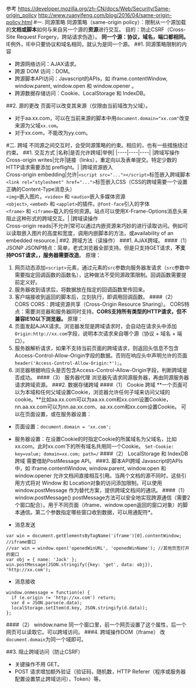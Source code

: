 参考
https://developer.mozilla.org/zh-CN/docs/Web/Security/Same-origin_policy
http://www.ruanyifeng.com/blog/2016/04/same-origin-policy.html
#一. 同源策略
同源策略（same-origin policy）：限制从一个源加载的**文档或脚本**如何与来自另一个源的**资源**进行交互。
目的：防止CSRF（Cross-Site Request Forgery，跨站请求伪造）。
**同一个源：协议，域名，端口都相同。** IE例外，IE中只要协议和域名相同，就认为是同一个源。
##1. 同源策略限制的内容

- 跨源网络访问：AJAX请求。
- 跨源 DOM 访问：DOM。
- 跨源脚本API访问：Javascript的APIs，如 iframe.contentWindow, window.parent, window.open 和 window.opener 。
- 跨源数据存储访问：Cookie、LocalStorage 和 IndexDB。

##2. 源的更改
页面可以改变其来源（仅限由当前域改为父域）。

- 对于aa.xx.com，可以在当前来源的脚本中用`document.domain="xx.com"`改变来源为父域`xx.com`。
- 对于xx.com，不能改为yy.com。

#二. 跨域
不同源之间交互时，会受同源策略的约束。相应的，也有一些措施绕过约束。
##1. 交互方式
|名称|是否允许跨域|举例|
|----|----|----|
|跨域写操作<br/>Cross-origin writes|允许|链接（links），重定向以及表单提交。特定少数的HTTP请求需要添加 preflight。|
|跨域资源嵌入<br/>Cross-origin embedding|允许|`<script src="..."></script>`标签嵌入跨域脚本<br/>`<link rel="stylesheet" href="...">`标签嵌入CSS（CSS的跨域需要一个设置正确的Content-Type消息头）<br/>`<img>`嵌入图片。`<video>` 和 `<audio>`嵌入多媒体资源<br/>`<object>`, `<embed>` 和 `<applet>`的插件。`@font-face`引入的字体<br/> `<frame>` 和 `<iframe>`载入的任何资源。站点可以使用X-Frame-Options消息头来阻止这种形式的跨域交互。|
|跨域读操作<br/>Cross-origin reads|不允许|常可以通过内嵌资源来巧妙的进行读取访问。例如可以读取嵌入图片的高度和宽度，调用内嵌脚本的方法，或availability of an embedded resource.|
##2. 跨域方法（读操作）
###1. AJAX跨域。
####（1） JSONP
JSONP特点：简单，老式浏览器全部支持。但是只支持GET请求，**不支持POST请求，，服务器需要改造**。
原理：
1. 网页动态添加`<script>`元素，通过元素的`src`参数向服务器发请求（`src`参数中需要指定回调函数的函数名），这种做法不受同源政策限制。回调函数需要提前定义好。
2. 服务器收到请求后，将数据放在指定的回调函数里传回来。
3. 客户端接收到返回的脚本后，立刻执行，即调用回调函数。
####（2） CORS
CORS：跨域资源共享（Cross-Origin Resource Sharing）。
CORS特点：需要浏览器和服务器同时支持。**CORS支持所有类型的HTTP请求，但不兼容IE10以下浏览器。**
原理：
1. 页面发起AJAX请求。浏览器发现是跨域请求时，会自动在请求头中添加`Origin:http://xx.com`字段，说明本次请求来自哪个源（协议 + 域名 + 端口）。
2. 服务器解析请求，如果不支持当前页面的跨域请求，则返回头信息不包含Access-Control-Allow-Origin字段的数据。否则在响应头中声明允许的页面`header('Access-Control-Allow-Origin:*');`。
3. 浏览器根据响应头是否包含Access-Control-Allow-Origin字段，判断跨域是否成功。
####（3） 服务器代理
浏览器先请求同源服务器，再由同源服务器请求跨域资源。
###2. 数据存储跨域
####（1） Cookie 跨域
**一个页面可以为本域和任何父域设置Cookie，浏览器允许任何子域来访问父域的cookie。**比如aa.xx.com可以为aa.xx.com和xx.com设置Cookie，nn.aa.xx.com可以为nn.aa.xx.com、aa.xx.com和xx.com设置Cookie。
可以在页面设置，或在服务器设置：

- 页面设置：`document.domain = 'xx.com';`
- 服务器设置：在设置Cookie的时指定Cookie的所属域名为父域名，比如xx.com。此时xx.com下的所有域名共用同一个Cookie。
`Set-Cookie: key=value; domain=xx.com; path=/`
####（2） LocalStorage 和 IndexDB 跨域
需要借助PostMessage API。
###3. 脚本API跨域
Javascript的APIs中，如 iframe.contentWindow, window.parent, window.open 和 window.opener 允许文档间直接相互引用。当两个文档的源不同时，这些引用方式将对 Window 和 Location对象的访问添加限制。可以使用window.postMessage 作为替代方案，提供跨域文档间的通讯。
####（1） window.postMessage()
postMessage方法可以安全地实现跨源通信（需要2个窗口配合）。用于不同页面（iframe、window.open返回的窗口对象）的脚本通信。第二个参数指定哪些窗口收到数据，可以用通配符*。

- 消息发送
```
var win = document.getElementsByTagName('iframe')[0].contentWindow; //iframe窗口
//var win = window.open('openedWinURL', 'openedWinName'); //其他页签打开的窗口
var obj = { name: 'Jack' };
win.postMessage(JSON.stringify({key: 'get', data: obj}), 'http://xx.com');
```
- 消息接收
```
window.onmessage = function(e) {
  if (e.origin != 'http://xx.com') return;
  var d = JSON.parse(e.data);
  localStorage.setItem(d.key, JSON.stringify(d.data));
};
```
####（2） window.name
同一个窗口里，前一个网页设置了这个属性，后一个网页可以读取它。可以跨域访问。
###4. 跨域操作DOM（iframe）
改`document.domain`为同一个域即可。

##3. 阻止跨域访问（防止CSRF）
- 关键操作不用 GET。
- POST 请求增加额外验证（验证码，随机数，HTTP Referer（程序或服务器配置设置禁止跨域访问），Token）等。